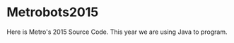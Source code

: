 Metrobots2015
=============
Here is Metro's 2015 Source Code. This year we are using Java to program.
